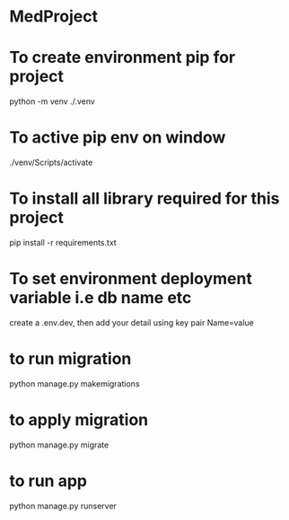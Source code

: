 # MedProject
# To create environment pip for project
python -m venv   ./.venv

# To active pip env on window
./venv/Scripts/activate

# To install all library required for this project
 pip install -r requirements.txt

# To set environment deployment variable i.e db name etc
create a .env.dev, then add your detail using key pair
Name=value

# to run migration
python manage.py makemigrations

# to apply migration
python manage.py migrate

# to run app
python manage.py runserver



